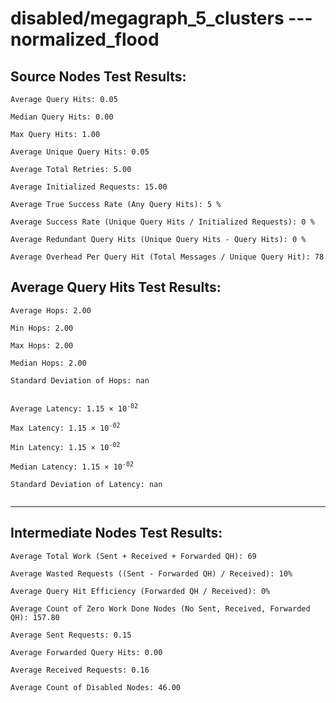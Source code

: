 # disabled/megagraph_5_clusters --- normalized_flood
## Source Nodes Test Results:
	Average Query Hits: 0.05

	Median Query Hits: 0.00

	Max Query Hits: 1.00

	Average Unique Query Hits: 0.05

	Average Total Retries: 5.00

	Average Initialized Requests: 15.00

	Average True Success Rate (Any Query Hits): 5 %

	Average Success Rate (Unique Query Hits / Initialized Requests): 0 %

	Average Redundant Query Hits (Unique Query Hits - Query Hits): 0 %

	Average Overhead Per Query Hit (Total Messages / Unique Query Hit): 78



## Average Query Hits Test Results:
<pre><code>Average Hops: 2.00

Min Hops: 2.00

Max Hops: 2.00

Median Hops: 2.00

Standard Deviation of Hops: nan


Average Latency: 1.15 × 10<sup>-02</sup>

Max Latency: 1.15 × 10<sup>-02</sup>

Min Latency: 1.15 × 10<sup>-02</sup>

Median Latency: 1.15 × 10<sup>-02</sup>

Standard Deviation of Latency: nan</sup>

</code></pre>

---------------------------------------------
## Intermediate Nodes Test Results:

	Average Total Work (Sent + Received + Forwarded QH): 69

	Average Wasted Requests ((Sent - Forwarded QH) / Received): 10%

	Average Query Hit Efficiency (Forwarded QH / Received): 0%

	Average Count of Zero Work Done Nodes (No Sent, Received, Forwarded QH): 157.80

	Average Sent Requests: 0.15

	Average Forwarded Query Hits: 0.00

	Average Received Requests: 0.16

	Average Count of Disabled Nodes: 46.00

